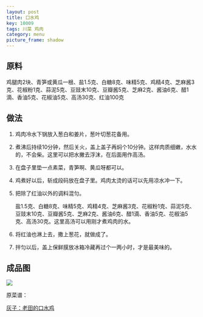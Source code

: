 ```yaml
---
layout: post
title: 口水鸡
key: 10009
tags: 川菜 鸡肉
category: menu
picture_frame: shadow
---
```


## 原料

鸡腿肉2块、青笋或黄瓜一根、盐1.5克、白糖8克、味精5克、鸡精4克、芝麻酱3克、花椒粉1克、蒜泥5克、豆豉末10克、豆瓣酱5克、芝麻2克、酱油6克、醋1滴、香油5克、花椒油5克、高汤30克、红油100克<!--more-->

## 做法

1. 鸡肉冷水下锅放入葱白和姜片，葱叶切葱花备用。

2. 煮沸后持续10分钟，然后关火，盖上盖子再焖个10分钟。这样肉质细嫩，水水的，不会柴。这里可以把水撇去浮沫，在后面用作高汤。

3. 在盘子里垫一点素菜，青笋啊、黄瓜呀都可以。

4. 鸡煮好以后，斩成段码放在盘子里。鸡肉太烫的话可以先用凉水冲一下。

5. 把除了红油以外的调料混匀。

   盐1.5克、白糖8克、味精5克、鸡精4克、芝麻酱3克、花椒粉1克、蒜泥5克、豆豉末10克、豆瓣酱5克、芝麻2克、酱油6克、醋1滴、香油5克、花椒油5克、高汤30克。这里高汤可以用刚才煮鸡肉的水。

6. 将红油也淋上去，撒上葱花，就做成了。

7. 拌匀以后，盖上保鲜膜放冰箱冷藏再过个一两小时，才是最美味的。

## 成品图

![](https://s3-us-west-1.amazonaws.com/menchi.xyz/%E5%8F%A3%E6%B0%B4%E9%B8%A1.JPG)

原菜谱：

[灰子：老田的口水鸡](https://mp.weixin.qq.com/s/mGMXmw74FttqgAVpzyDGpg)